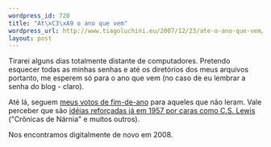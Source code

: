 ```yaml
--- 
wordpress_id: 720
title: "At\xC3\xA9 o ano que vem"
wordpress_url: http://www.tiagoluchini.eu/2007/12/23/ate-o-ano-que-vem/
layout: post
---
```

Tirarei alguns dias totalmente distante de computadores. Pretendo esquecer todas as minhas senhas e até os diretórios dos meus arquivos portanto, me esperem só para o ano que vem (no caso de eu lembrar a senha do blog - claro).

Até lá, seguem <a href="http://www.tiagoluchini.eu/2007/12/16/votos-de-fim-de-ano/" target="_blank">meus votos de fim-de-ano</a> para aqueles que não leram. Vale perceber que são <a href="http://pedradeajuda.wordpress.com/2007/12/22/o-que-o-natal-significa-para-mim/" target="_blank">idéias reforçadas já em 1957 por caras como C.S. Lewis</a> ("Crônicas de Nárnia" e muitos outros).

Nos encontramos digitalmente de novo em 2008.
